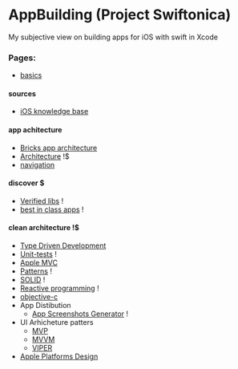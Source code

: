 # AppBuilding (Project Swiftonica)

My subjective view on building apps for iOS with swift in Xcode

### Pages: 
 - [basics](basics.md)
 
 #### sources 
 - [iOS knowledge base](https://www.craft.do/s/d4AG8EZPbd9xPa)
 
 #### app achitecture 
 - [Bricks app architecture](bricks.md) 
 - [Architecture](architecture.md) !$
 - [navigation](https://frankrausch.com/ios-navigation)
 
 #### discover $
 - [Verified libs](verified-libs.md) !
 - [best in class apps](best-in-class-apps.md) !
 
 #### clean architecture !$
 - [Type Driven Development](type-driven-development.md)
 - [Unit-tests](unit-tests.md) !
 - [Apple MVC](layer.md)
 - [Patterns](patterns.md) !
 - [SOLID](solid.md) !
 - [Reactive programming](reactive-programming.md) !
 - [objective-c](objective-c.md)
 - App Distibution
   - [App Screenshots Generator](https://mockuphone.com/device/apple-iphone13promax-sierrablue) !
 - UI Arhicheture patters
   - [MVP](layer.md)
   - [MVVM](mvvm.md)
   - [VIPER](VIPER.md)
 - [Apple Platforms Design](https://developer.apple.com/design/resources/#ios-apps) 
